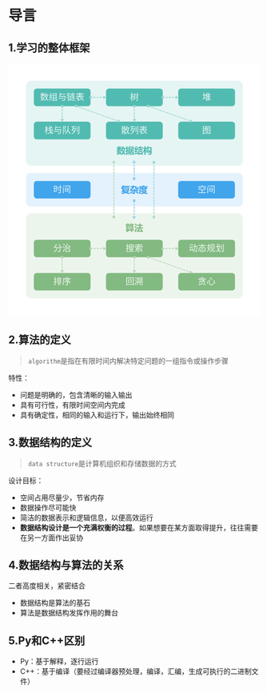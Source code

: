 # 导言



## 1.学习的整体框架

![](img/导言.assets/hello_algo_mindmap_tp.png)

## 2.算法的定义

> `algorithm`是指在有限时间内解决特定问题的一组指令或操作步骤

特性：

* 问题是明确的，包含清晰的输入输出
* 具有可行性，有限时间空间内完成
* 具有确定性，相同的输入和运行下，输出始终相同



## 3.数据结构的定义

> `data structure`是计算机组织和存储数据的方式

设计目标：

* 空间占用尽量少，节省内存
* 数据操作尽可能快
* 简洁的数据表示和逻辑信息，以便高效运行
* **数据结构设计是一个充满权衡的过程**。如果想要在某方面取得提升，往往需要在另一方面作出妥协





## 4.数据结构与算法的关系

二者高度相关，紧密结合

- 数据结构是算法的基石
- 算法是数据结构发挥作用的舞台



## 5.Py和C++区别

* Py：基于解释，逐行运行
* C++：基于编译（要经过编译器预处理，编译，汇编，生成可执行的二进制文件）